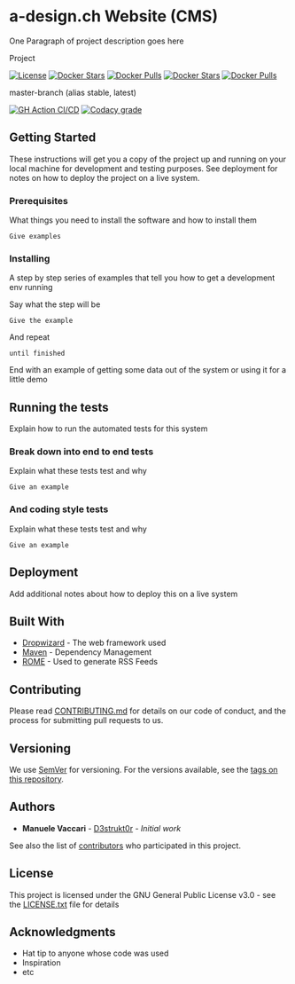 # a-design.ch Website (CMS)

One Paragraph of project description goes here

Project

[![License](https://img.shields.io/github/license/d3strukt0r/a-design-cms)][license]
[![Docker Stars](https://img.shields.io/docker/stars/d3strukt0r/a-design-cms-nginx.svg?label=docker%20stars%20(nginx))][docker-nginx]
[![Docker Pulls](https://img.shields.io/docker/pulls/d3strukt0r/a-design-cms-nginx.svg?label=docker%20pulls%20(nginx))][docker-nginx]
[![Docker Stars](https://img.shields.io/docker/stars/d3strukt0r/a-design-cms-php.svg?label=docker%20stars%20(php))][docker-php]
[![Docker Pulls](https://img.shields.io/docker/pulls/d3strukt0r/a-design-cms-php.svg?label=docker%20pulls%20(php))][docker-php]

master-branch (alias stable, latest)

[![GH Action CI/CD](https://github.com/D3strukt0r/a-design-cms/workflows/CI/CD/badge.svg?branch=master)][gh-action]
[![Codacy grade](https://img.shields.io/codacy/grade/96966fb63138492e9657bafc6adefa2b/master)][codacy]

<!--
develop-branch (alias nightly)

[![GH Action CI/CD](https://github.com/D3strukt0r/a-design-cms/workflows/CI/CD/badge.svg?branch=develop)][gh-action]
[![Codacy grade](https://img.shields.io/codacy/grade/96966fb63138492e9657bafc6adefa2b/develop)][codacy]
-->

## Getting Started

These instructions will get you a copy of the project up and running on your local machine for development and testing purposes. See deployment for notes on how to deploy the project on a live system.

### Prerequisites

What things you need to install the software and how to install them

```
Give examples
```

### Installing

A step by step series of examples that tell you how to get a development env running

Say what the step will be

```
Give the example
```

And repeat

```
until finished
```

End with an example of getting some data out of the system or using it for a little demo

## Running the tests

Explain how to run the automated tests for this system

### Break down into end to end tests

Explain what these tests test and why

```
Give an example
```

### And coding style tests

Explain what these tests test and why

```
Give an example
```

## Deployment

Add additional notes about how to deploy this on a live system

## Built With

-   [Dropwizard](http://www.dropwizard.io/1.0.2/docs/) - The web framework used
-   [Maven](https://maven.apache.org/) - Dependency Management
-   [ROME](https://rometools.github.io/rome/) - Used to generate RSS Feeds

## Contributing

Please read [CONTRIBUTING.md](CONTRIBUTING.md) for details on our code of conduct, and the process for submitting pull requests to us.

## Versioning

We use [SemVer](http://semver.org/) for versioning. For the versions available, see the [tags on this repository](https://github.com/Generation-2/a-design-website/tags).

## Authors

-   **Manuele Vaccari** - [D3strukt0r](https://github.com/D3strukt0r) - _Initial work_

See also the list of [contributors](https://github.com/Generation-2/a-design-website/contributors) who participated in this project.

## License

This project is licensed under the GNU General Public License v3.0 - see the [LICENSE.txt](LICENSE.txt) file for details

## Acknowledgments

-   Hat tip to anyone whose code was used
-   Inspiration
-   etc

[license]: https://github.com/D3strukt0r/docker-spigot/blob/master/LICENSE.txt
[docker-nginx]: https://hub.docker.com/repository/docker/d3strukt0r/a-design-cms-nginx
[docker-php]: https://hub.docker.com/repository/docker/d3strukt0r/a-design-cms-php
[gh-action]: https://github.com/D3strukt0r/docker-spigot/actions
[codacy]: https://www.codacy.com/manual/D3strukt0r/a-design-cms
